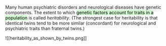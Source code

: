 
Many human psychiatric disorders and neurological diseases have genetic components. The extent to which <mark style="background: #BBFABBA6;">genetic factors account for traits in a population</mark> is called _heritability_.
(The strongest case for heritability is that identical twins tend to be more similar (concordant) for neurological and psychiatric traits than fraternal twins.)

![[heritability_as_shown_by_twins.png]]